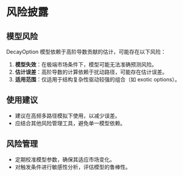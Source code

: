 # 风险披露

## 模型风险
DecayOption 模型依赖于高阶导数贡献的估计，可能存在以下风险：
1. **模型失效**：在极端市场条件下，模型可能无法准确预测风险。
2. **估计误差**：高阶导数的计算依赖于扰动路径，可能存在估计误差。
3. **适用范围**：仅适用于结构复杂性驱动较强的组合（如 exotic options）。

## 使用建议
- 建议在高频多路径模拟下使用，以减少误差。
- 应结合其他风险管理工具，避免单一模型依赖。

## 风险管理
- 定期校准模型参数，确保其适应市场变化。
- 对触发条件进行敏感性分析，评估模型的鲁棒性。